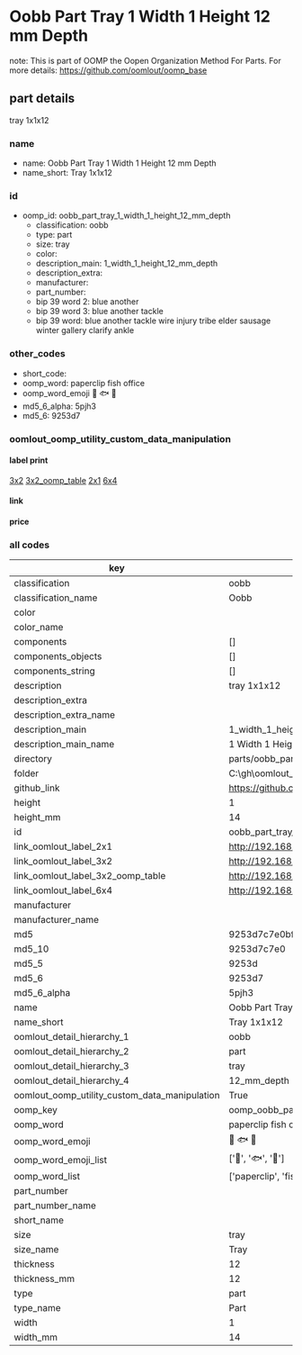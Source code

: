 # Oobb Part Tray 1 Width 1 Height 12 mm Depth  

note: This is part of OOMP the Oopen Organization Method For Parts. For more details: https://github.com/oomlout/oomp_base

##  part details
  



tray 1x1x12



### name
* name: Oobb Part Tray 1 Width 1 Height 12 mm Depth
* name_short: Tray 1x1x12 
### id
* oomp_id: oobb_part_tray_1_width_1_height_12_mm_depth
  * classification: oobb
  * type: part
  * size: tray
  * color: 
  * description_main: 1_width_1_height_12_mm_depth
  * description_extra: 
  * manufacturer: 
  * part_number: 
  * bip 39 word 2: blue another
  * bip 39 word 3: blue another tackle
  * bip 39 word: blue another tackle wire injury tribe elder sausage winter gallery clarify ankle

### other_codes
* short_code: 
* oomp_word: paperclip fish office
* oomp_word_emoji :paperclip: :fish: :office:
* md5_6_alpha: 5pjh3
* md5_6: 9253d7






### oomlout_oomp_utility_custom_data_manipulation
#### label print
[3x2](http://192.168.1.245:1112/?label=oomp%205pjh3)
[3x2_oomp_table](http://192.168.1.108:1112/?label=oomp%205pjh3)
[2x1](http://192.168.1.242:1112/?label=oomp%205pjh3)
[6x4](http://192.168.1.55:1112/?label=oomp%205pjh3)    

#### link

                              

#### price







### all codes 
| key | value |  
| --- | --- |  
| classification | oobb |  
| classification_name | Oobb |  
| color |  |  
| color_name |  |  
| components | [] |  
| components_objects | [] |  
| components_string | [] |  
| description | tray 1x1x12 |  
| description_extra |  |  
| description_extra_name |  |  
| description_main | 1_width_1_height_12_mm_depth |  
| description_main_name | 1 Width 1 Height 12 mm Depth |  
| directory | parts/oobb_part_tray_1_width_1_height_12_mm_depth |  
| folder | C:\gh\oomlout_oobb_version_4_generated_parts\things\oobb_part_tray_1_width_1_height_12_mm_depth |  
| github_link | https://github.com/oomlout/oomlout_oomp_part_src/tree/main/parts/oobb_part_tray_1_width_1_height_12_mm_depth |  
| height | 1 |  
| height_mm | 14 |  
| id | oobb_part_tray_1_width_1_height_12_mm_depth |  
| link_oomlout_label_2x1 | http://192.168.1.242:1112/?label=oomp%205pjh3 |  
| link_oomlout_label_3x2 | http://192.168.1.245:1112/?label=oomp%205pjh3 |  
| link_oomlout_label_3x2_oomp_table | http://192.168.1.108:1112/?label=oomp%205pjh3 |  
| link_oomlout_label_6x4 | http://192.168.1.55:1112/?label=oomp%205pjh3 |  
| manufacturer |  |  
| manufacturer_name |  |  
| md5 | 9253d7c7e0bfa8eba13a1fc3ba0260c2 |  
| md5_10 | 9253d7c7e0 |  
| md5_5 | 9253d |  
| md5_6 | 9253d7 |  
| md5_6_alpha | 5pjh3 |  
| name | Oobb Part Tray 1 Width 1 Height 12 mm Depth |  
| name_short | Tray 1x1x12  |  
| oomlout_detail_hierarchy_1 | oobb |  
| oomlout_detail_hierarchy_2 | part |  
| oomlout_detail_hierarchy_3 | tray |  
| oomlout_detail_hierarchy_4 | 12_mm_depth |  
| oomlout_oomp_utility_custom_data_manipulation | True |  
| oomp_key | oomp_oobb_part_tray_1_width_1_height_12_mm_depth |  
| oomp_word | paperclip fish office |  
| oomp_word_emoji | :paperclip: :fish: :office: |  
| oomp_word_emoji_list | [':paperclip:', ':fish:', ':office:'] |  
| oomp_word_list | ['paperclip', 'fish', 'office'] |  
| part_number |  |  
| part_number_name |  |  
| short_name |  |  
| size | tray |  
| size_name | Tray |  
| thickness | 12 |  
| thickness_mm | 12 |  
| type | part |  
| type_name | Part |  
| width | 1 |  
| width_mm | 14 |  

